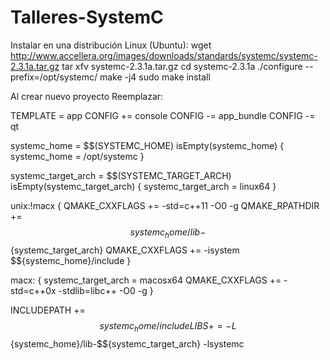 # Talleres-SystemC
Instalar en una distribución Linux (Ubuntu):
wget http://www.accellera.org/images/downloads/standards/systemc/systemc-2.3.1a.tar.gz
tar xfv systemc-2.3.1a.tar.gz
cd systemc-2.3.1a
./configure --prefix=/opt/systemc/
make -j4
sudo make install

Al crear nuevo proyecto Reemplazar:

TEMPLATE = app
CONFIG += console
CONFIG -= app_bundle
CONFIG -= qt

systemc_home = $$(SYSTEMC_HOME)
isEmpty(systemc_home) {
    systemc_home = /opt/systemc
}

systemc_target_arch = $$(SYSTEMC_TARGET_ARCH)
isEmpty(systemc_target_arch) {
    systemc_target_arch = linux64
}

unix:!macx {
    QMAKE_CXXFLAGS += -std=c++11 -O0 -g
    QMAKE_RPATHDIR += $${systemc_home}/lib-$${systemc_target_arch}
    QMAKE_CXXFLAGS += -isystem $${systemc_home}/include
}

macx: {
    systemc_target_arch = macosx64
    QMAKE_CXXFLAGS += -std=c++0x -stdlib=libc++ -O0 -g
}

INCLUDEPATH += $${systemc_home}/include
LIBS += -L$${systemc_home}/lib-$${systemc_target_arch} -lsystemc

